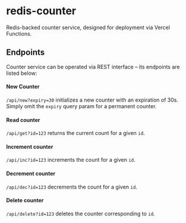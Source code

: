 # redis-counter
Redis-backed counter service, designed for deployment via Vercel Functions.

## Endpoints
Counter service can be operated via REST interface – its endpoints are listed below:

#### New Counter
``/api/new?expiry=30`` initializes a new counter with an expiration of 30s.  Simply omit the ``expiry`` query param for a permanent counter.

#### Read counter
``/api/get?id=123`` returns the current count for a given ``id``.

#### Increment counter
``/api/inc?id=123`` increments the count for a given ``id``.

#### Decrement counter
``/api/dec?id=123`` decrements the count for a given ``id``.

#### Delete counter
``/api/delete?id=123`` deletes the counter corresponding to ``id``.



